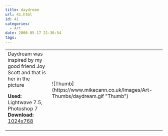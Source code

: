 ```yaml
---
title: daydream
url: 41.html
id: 41
categories:
  - Art
date: 2006-05-17 21:36:54
tags:
---
```


<table width="100%" cellspacing="0" cellpadding="0" border="0">
<tr>
<td>Daydream was inspired by my good friend Joy Scott and that is her in the picture

<span style="font-weight: bold">Used:</span> Lightwave 7.5, Photoshop 7
<span style="font-weight: bold">Download:</span> [1024x768](https://www.mikecann.co.uk/Images/Art-Full/daydream.jpg)</td>
<td>![Thumb](https://www.mikecann.co.uk/Images/Art-Thumbs/daydream.gif "Thumb")</td>
</tr>
</table>